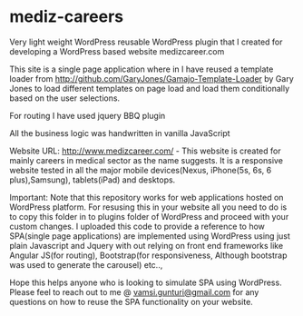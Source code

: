 # mediz-careers
Very light weight WordPress reusable WordPress plugin that I created for developing a WordPress based website medizcareer.com 

This site is a single page application where in I have reused a template loader from http://github.com/GaryJones/Gamajo-Template-Loader by Gary Jones to load different templates on page load and load them conditionally based on the user selections.

For routing I have used jquery BBQ plugin

All the business logic was handwritten in vanilla JavaScript 

Website URL: http://www.medizcareer.com/ - 
This website is created for mainly careers in medical sector as the name suggests. It is a responsive website tested in all the major mobile devices(Nexus, iPhone(5s, 6s, 6 plus),Samsung), tablets(iPad) and desktops.

Important: Note that this repository works for web applications hosted on WordPress platform. For resusing this in your website all you need to do is to copy this folder in to plugins folder of WordPress and proceed with your custom changes. I uploaded this code to provide a reference to how SPA(single page applications) are implemented using WordPress using just plain Javascript and Jquery with out relying on front end frameworks like Angular JS(for routing), Bootstrap(for responsiveness, Although bootstrap was used to generate the carousel) etc..,

Hope this helps anyone who is looking to simulate SPA using WordPress. Please feel to reach out to me @ vamsi.gunturi@gmail.com for any questions on how to reuse the SPA functionality on your website.



